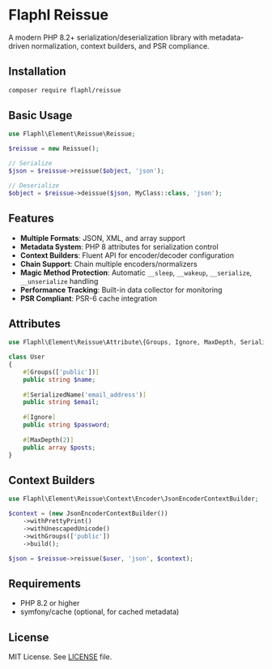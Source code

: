 # Flaphl Reissue

A modern PHP 8.2+ serialization/deserialization library with metadata-driven normalization, context builders, and PSR compliance.

## Installation

```bash
composer require flaphl/reissue
```

## Basic Usage

```php
use Flaphl\Element\Reissue\Reissue;

$reissue = new Reissue();

// Serialize
$json = $reissue->reissue($object, 'json');

// Deserialize
$object = $reissue->deissue($json, MyClass::class, 'json');
```

## Features

- **Multiple Formats**: JSON, XML, and array support
- **Metadata System**: PHP 8 attributes for serialization control
- **Context Builders**: Fluent API for encoder/decoder configuration
- **Chain Support**: Chain multiple encoders/normalizers
- **Magic Method Protection**: Automatic `__sleep`, `__wakeup`, `__serialize`, `__unserialize` handling
- **Performance Tracking**: Built-in data collector for monitoring
- **PSR Compliant**: PSR-6 cache integration

## Attributes

```php
use Flaphl\Element\Reissue\Attribute\{Groups, Ignore, MaxDepth, SerializedName};

class User
{
    #[Groups(['public'])]
    public string $name;
    
    #[SerializedName('email_address')]
    public string $email;
    
    #[Ignore]
    public string $password;
    
    #[MaxDepth(2)]
    public array $posts;
}
```

## Context Builders

```php
use Flaphl\Element\Reissue\Context\Encoder\JsonEncoderContextBuilder;

$context = (new JsonEncoderContextBuilder())
    ->withPrettyPrint()
    ->withUnescapedUnicode()
    ->withGroups(['public'])
    ->build();

$json = $reissue->reissue($user, 'json', $context);
```

## Requirements

- PHP 8.2 or higher
- symfony/cache (optional, for cached metadata)

## License

MIT License. See [LICENSE](LICENSE) file.